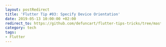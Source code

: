 ```yaml
---
layout: postRedirect
title: 'Flutter Tip #03: Specify Device Orientation'
date: 2019-05-13 10:00:00 +02:00
redirect_to: https://github.com/defuncart/flutter-tips-tricks/tree/master/03-SpecifyDeviceOrientation
category: tech
tags:
- Flutter
---
```

